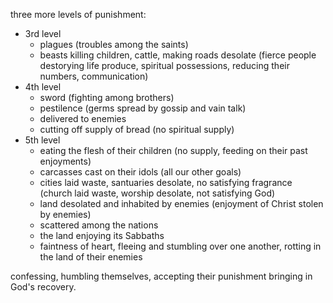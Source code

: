 three more levels of punishment:
- 3rd level
  - plagues (troubles among the saints)
  - beasts killing children, cattle, making roads desolate (fierce people destorying life produce, spiritual possessions, reducing their numbers, communication)
- 4th level
  - sword (fighting among brothers)
  - pestilence (germs spread by gossip and vain talk)
  - delivered to enemies
  - cutting off supply of bread (no spiritual supply)
- 5th level
  - eating the flesh of their children (no supply, feeding on their past enjoyments)
  - carcasses cast on their idols (all our other goals)
  - cities laid waste, santuaries desolate, no satisfying fragrance (church laid waste, worship desolate, not satisfying God)
  - land desolated and inhabited by enemies (enjoyment of Christ stolen by enemies)
  - scattered among the nations
  - the land enjoying its Sabbaths
  - faintness of heart, fleeing and stumbling over one another, rotting in the land of their enemies

confessing, humbling themselves, accepting their punishment bringing in God's recovery.
